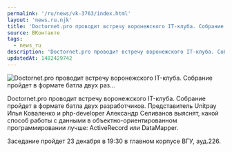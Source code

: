 ```yaml
---
permalink: '/ru/news/vk-3763/index.html'
layout: 'news.ru.njk'
title: 'Doctornet.pro проводит встречу воронежского IT-клуба. Собрание пройдет в формате батла двух раз…'
source: ВКонтакте
tags:
  - news_ru
description: 'Doctornet.pro проводит встречу воронежского IT-клуба. Собрание пройдет в формате батла двух раз…'
updatedAt: 1482429742
---
```

![Doctornet.pro проводит встречу воронежского IT-клуба. Собрание пройдет в формате батла двух раз…](https://sun9-45.userapi.com/impf/c604519/v604519484/3dd8d/24ZBNlhzHNQ.jpg?size=1280x853&quality=96&sign=2df35e0416d4ebadcab9294a07c62cac&c_uniq_tag=mWSBR5te6V80g5TSphV1uW4jvcTJRQDbgdL9rO2Ztpo&type=album)

Doctornet.pro проводит встречу воронежского IT-клуба. Собрание пройдет в формате батла двух разработчиков. Представитель Unitpay Илья Коваленко и php-developer Александр Селиванов выяснят, какой способ работы с данными в объектно-ориентированном программировании лучше: ActiveRecord или DataMapper.

Заседание пройдет 23 декабря в 19:30 в главном корпусе ВГУ, ауд.226.
